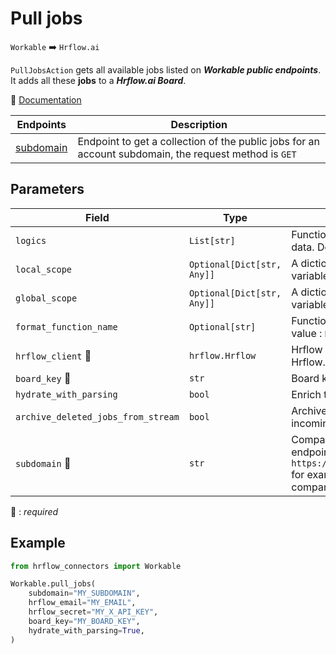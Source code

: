 # Pull jobs

`Workable` :arrow_right: `Hrflow.ai`

`PullJobsAction` gets all available jobs listed on ***Workable public endpoints***. It adds all these **jobs** to a ***Hrflow.ai Board***.

🔗 [Documentation](https://workable.readme.io/docs/jobs-1)

| Endpoints | Description |
| --------- | ----------- |
| [subdomain](https://workable.readme.io/docs/jobs-1) | Endpoint to get a collection of the public jobs for an account subdomain, the request method is `GET` |

## Parameters

| Field | Type | Description |
| ----- | ---- | ----------- |
| `logics`  | `List[str]` | Function names to apply as filter before pushing the data. Default value : `[]`        |
| `local_scope`  | `Optional[Dict[str, Any]]` | A dictionary containing the current scope's local variables. Default value : `None`        |
| `global_scope`  | `Optional[Dict[str, Any]]` | A dictionary containing the current scope's global variables. Default value : `None`       |
| `format_function_name`  | `Optional[str]` | Function name to format job before pushing. Default value : `None`        |
| `hrflow_client` :red_circle: | `hrflow.Hrflow` | Hrflow client instance used to communicate with the Hrflow.ai API        |
| `board_key` :red_circle: | `str` | Board key where the jobs to be added will be stored        |
| `hydrate_with_parsing`  | `bool` | Enrich the job with parsing. Default value : `False`        |
| `archive_deleted_jobs_from_stream`  | `bool` | Archive Board jobs when they are no longer in the incoming job stream. Default value : `True`        |
| `subdomain` :red_circle: | `str` | Companies have jobs listed on workable public endpoints, subdomain of a company endpoint in `https://www.workable.com/api/accounts/{subdomain}` for example subdomain=`eurostar` for ***Eurostar*** company      |

:red_circle: : *required* 

## Example

```python
from hrflow_connectors import Workable

Workable.pull_jobs(
    subdomain="MY_SUBDOMAIN",
    hrflow_email="MY_EMAIL",
    hrflow_secret="MY_X_API_KEY",
    board_key="MY_BOARD_KEY",
    hydrate_with_parsing=True,
)
```